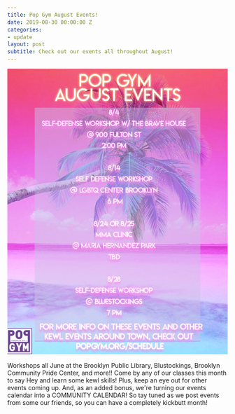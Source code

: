 ```yaml
---
title: Pop Gym August Events!
date: 2019-08-30 00:00:00 Z
categories:
- update
layout: post
subtitle: Check out our events all throughout August!
---
```


![Pop Gym August](/assets/Popgymaugust.jpg)

Workshops all June at the Brooklyn Public Library, Blustockings, Brooklyn Community Pride Center, and more!! Come by any of our classes this month to say Hey and learn some kewl skills! Plus, keep an eye out for other events coming up. And, as an added bonus, we're turning our events calendar into a COMMUNITY CALENDAR! So tay tuned as we post events from some our friends, so you can have a completely kickbutt month!
